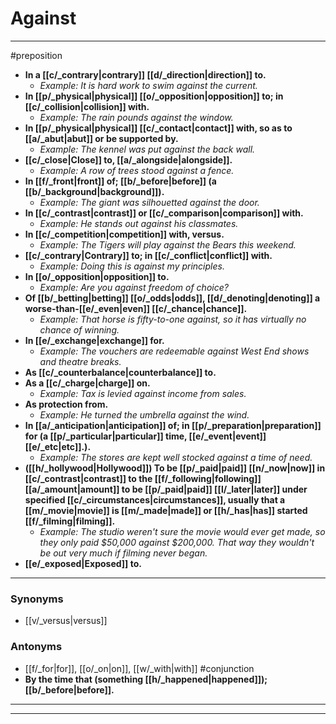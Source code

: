 # Against
---
#preposition
- **In a [[c/_contrary|contrary]] [[d/_direction|direction]] to.**
	- _Example: It is hard work to swim against the current._
- **In [[p/_physical|physical]] [[o/_opposition|opposition]] to; in [[c/_collision|collision]] with.**
	- _Example: The rain pounds against the window._
- **In [[p/_physical|physical]] [[c/_contact|contact]] with, so as to [[a/_abut|abut]] or be supported by.**
	- _Example: The kennel was put against the back wall._
- **[[c/_close|Close]] to, [[a/_alongside|alongside]].**
	- _Example: A row of trees stood against a fence._
- **In [[f/_front|front]] of; [[b/_before|before]] (a [[b/_background|background]]).**
	- _Example: The giant was silhouetted against the door._
- **In [[c/_contrast|contrast]] or [[c/_comparison|comparison]] with.**
	- _Example: He stands out against his classmates._
- **In [[c/_competition|competition]] with, versus.**
	- _Example: The Tigers will play against the Bears this weekend._
- **[[c/_contrary|Contrary]] to; in [[c/_conflict|conflict]] with.**
	- _Example: Doing this is against my principles._
- **In [[o/_opposition|opposition]] to.**
	- _Example: Are you against freedom of choice?_
- **Of [[b/_betting|betting]] [[o/_odds|odds]], [[d/_denoting|denoting]] a worse-than-[[e/_even|even]] [[c/_chance|chance]].**
	- _Example: That horse is fifty-to-one against, so it has virtually no chance of winning._
- **In [[e/_exchange|exchange]] for.**
	- _Example: The vouchers are redeemable against West End shows and theatre breaks._
- **As [[c/_counterbalance|counterbalance]] to.**
- **As a [[c/_charge|charge]] on.**
	- _Example: Tax is levied against income from sales._
- **As protection from.**
	- _Example: He turned the umbrella against the wind._
- **In [[a/_anticipation|anticipation]] of; in [[p/_preparation|preparation]] for (a [[p/_particular|particular]] time, [[e/_event|event]] [[e/_etc|etc]].).**
	- _Example: The stores are kept well stocked against a time of need._
- **([[h/_hollywood|Hollywood]]) To be [[p/_paid|paid]] [[n/_now|now]] in [[c/_contrast|contrast]] to the [[f/_following|following]] [[a/_amount|amount]] to be [[p/_paid|paid]] [[l/_later|later]] under specified [[c/_circumstances|circumstances]], usually that a [[m/_movie|movie]] is [[m/_made|made]] or [[h/_has|has]] started [[f/_filming|filming]].**
	- _Example: The studio weren't sure the movie would ever get made, so they only paid $50,000 against $200,000. That way they wouldn't be out very much if filming never began._
- **[[e/_exposed|Exposed]] to.**
---
### Synonyms
- [[v/_versus|versus]]
### Antonyms
- [[f/_for|for]], [[o/_on|on]], [[w/_with|with]]
#conjunction
- **By the time that (something [[h/_happened|happened]]); [[b/_before|before]].**
---
---
